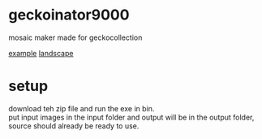 # geckoinator9000
 mosaic maker made for geckocollection

[example](https://youtu.be/L4Iy6brUc1k)
[landscape](https://cdn.discordapp.com/attachments/841534003756007458/881963113518362664/DSCN5763.png)

# setup
 download teh zip file and run the exe in bin.  
 put input images in the input folder and output will be in the output folder, source should already be ready to use.

